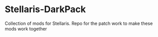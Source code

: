 # Stellaris-DarkPack
Collection of mods for Stellaris. Repo for the patch work to make these mods work together
